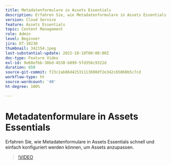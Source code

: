 ```yaml
---
title: Metadatenformulare in Assets Essentials
description: Erfahren Sie, wie Metadatenformulare in Assets Essentials schnell und einfach konfiguriert werden können, um Asset-Metadaten anzupassen.
version: Cloud Service
feature: Assets Essentials
topic: Content Management
role: Admin
level: Beginner
jira: KT-10230
thumbnail: 342154.jpeg
last-substantial-update: 2022-10-10T00:00:00Z
doc-type: Feature Video
exl-id: 9e68efbb-38bd-4538-b899-5fd356c9322d
duration: 650
source-git-commit: f23c2ab86d42531113690df2e342c65060b5c7cd
workflow-type: ht
source-wordcount: '40'
ht-degree: 100%

---
```


# Metadatenformulare in Assets Essentials

Erfahren Sie, wie Metadatenformulare in Assets Essentials schnell und einfach konfiguriert werden können, um Assets anzupassen.

>[!VIDEO](https://video.tv.adobe.com/v/342154?quality=12&learn=on)
